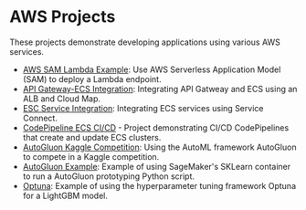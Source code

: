 # AWS Projects

These projects demonstrate developing applications using various AWS services. 

- [AWS SAM Lambda Example](https://github.com/efarish/portfolio/tree/main/aws/sam_lambda_s3): Use AWS Serverless Application Model (SAM) to deploy a Lambda endpoint.
- [API Gateway-ECS Integration](https://github.com/efarish/portfolio/tree/main/aws/ecs_docker): Integrating API Gatweay and ECS using an ALB and Cloud Map.
- [ESC Service Integration](https://github.com/efarish/portfolio/tree/main/aws/ecs_service_connect): Integrating ECS services using Service Connect.
- [CodePipeline ECS CI/CD](https://github.com/efarish/portfolio/tree/main/aws/codepipeline_docker_ecs) - Project demonstrating CI/CD CodePipelines that create and update ECS clusters.
- [AutoGluon Kaggle Competition](https://github.com/efarish/portfolio/tree/main/aws/flood): Using the AutoML framework AutoGluon to compete in a Kaggle competition.
- [AutoGluon Example](https://github.com/efarish/portfolio/tree/main/aws/AutoGluon): Example of using SageMaker's SKLearn container to run a AutoGluon prototyping Python script.
- [Optuna](https://github.com/efarish/portfolio/tree/main/aws/Optuna): Example of using the hyperparameter tuning framework Optuna for a LightGBM model.
